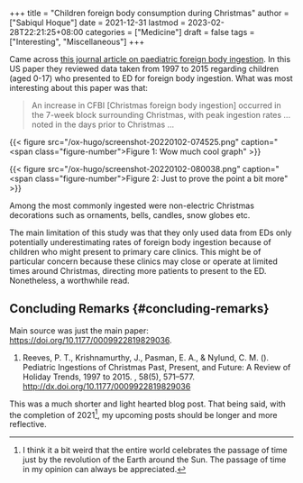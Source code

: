 +++
title = "Children foreign body consumption during Christmas"
author = ["Sabiqul Hoque"]
date = 2021-12-31
lastmod = 2023-02-28T22:21:25+08:00
categories = ["Medicine"]
draft = false
tags = ["Interesting", "Miscellaneous"]
+++

Came across [this journal article on paediatric foreign body ingestion](https://doi.org/10.1177/0009922819829036). In this US paper they reviewed data taken from 1997 to 2015 regarding children (aged 0-17) who presented to ED for foreign body ingestion. What was most interesting about this paper was that:

> An increase in CFBI [Christmas foreign body ingestion] occurred in the 7-week block surrounding Christmas, with peak ingestion rates ... noted in the days prior to Christmas ...

<a id="figure--Christmas foreign body ingestions by children, seasonality histogram"></a>

{{< figure src="/ox-hugo/screenshot-20220102-074525.png" caption="<span class=\"figure-number\">Figure 1: </span>Wow much cool graph" >}}

<a id="figure--CFBIs by children, monthly seasonality plot"></a>

{{< figure src="/ox-hugo/screenshot-20220102-080038.png" caption="<span class=\"figure-number\">Figure 2: </span>Just to prove the point a bit more" >}}

Among the most commonly ingested were non-electric Christmas decorations such as ornaments, bells, candles, snow globes etc.

The main limitation of this study was that they only used data from EDs only potentially underestimating rates of foreign body ingestion because of children who might present to primary care clinics. This might be of particular concern because these clinics may close or operate at limited times around Christmas, directing more patients to present to the ED. Nonetheless, a worthwhile read.


## Concluding Remarks {#concluding-remarks}

Main source was just the main paper: <https://doi.org/10.1177/0009922819829036>.

1.  Reeves, P. T., Krishnamurthy, J., Pasman, E. A., &amp; Nylund, C. M. (). Pediatric Ingestions of Christmas Past, Present, and Future: A Review of Holiday Trends, 1997 to 2015. , 58(5), 571–577. <http://dx.doi.org/10.1177/0009922819829036>

This was a much shorter and light hearted blog post. That being said, with the completion of 2021[^fn:1], my upcoming posts should be longer and more reflective.

[^fn:1]: I think it a bit weird that the entire world celebrates the passage of time just by the revolution of the Earth around the Sun. The passage of time in my opinion can always be appreciated.